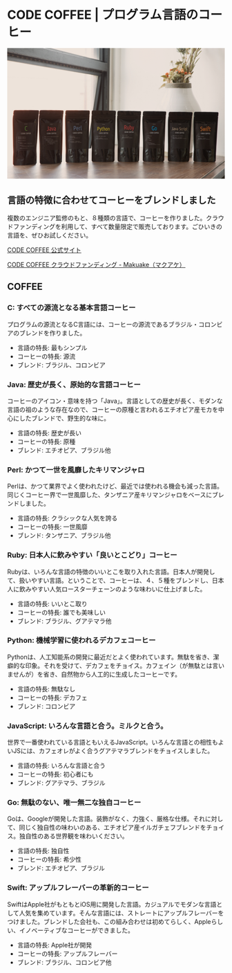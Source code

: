 # CODE COFFEE | プログラム言語のコーヒー

![](.resources/main0.jpg)

## 言語の特徴に合わせてコーヒーをブレンドしました

複数のエンジニア監修のもと、８種類の言語で、コーヒーを作りました。クラウドファンディングを利用して、すべて数量限定で販売しております。ごひいきの言語を、ぜひお試しください。

[CODE COFFEE 公式サイト](http://codecoffee.blue-puddle.com/)

[CODE COFFEE クラウドファンディング - Makuake（マクアケ）](https://www.makuake.com/project/code-coffee/)

## COFFEE

### C: すべての源流となる基本言語コーヒー

プログラムの源流となるC言語には、コーヒーの源流であるブラジル・コロンビアのブレンドを作りました。

- 言語の特長: 最もシンプル
- コーヒーの特長: 源流
- ブレンド: ブラジル、コロンビア

### Java: 歴史が長く、原始的な言語コーヒー

コーヒーのアイコン・意味を持つ「Java」。言語としての歴史が長く、モダンな言語の祖のような存在なので、コーヒーの原種と言われるエチオピア産モカを中心にしたブレンドで、野生的な味に。

- 言語の特長: 歴史が長い
- コーヒーの特長: 原種
- ブレンド: エチオピア、ブラジル他

### Perl: かつて一世を風靡したキリマンジャロ

Perlは、かつて業界でよく使われたけど、最近では使われる機会も減った言語。同じくコーヒー界で一世風靡した、タンザニア産キリマンジャロをベースにブレンドしました。

- 言語の特長: クラシックな人気を誇る
- コーヒーの特長: 一世風靡
- ブレンド: タンザニア、ブラジル他

### Ruby: 日本人に飲みやすい「良いとこどり」コーヒー

Rubyは、いろんな言語の特徴のいいとこを取り入れた言語。日本人が開発して、扱いやすい言語。ということで、コーヒーは、４、５種をブレンドし、日本人に飲みやすい人気ロースターチェーンのような味わいに仕上げました。

- 言語の特長: いいとこ取り
- コーヒーの特長: 誰でも美味しい
- ブレンド: ブラジル、グアテマラ他


### Python: 機械学習に使われるデカフェコーヒー

Pythonは、人工知能系の開発に最近だとよく使われています。無駄を省き、潔癖的な印象。それを受けて、デカフェをチョイス。カフェイン（が無駄とは言いませんが）を省き、自然物から人工的に生成したコーヒーです。

- 言語の特長: 無駄なし
- コーヒーの特長: デカフェ
- ブレンド: コロンビア

### JavaScript: いろんな言語と合う。ミルクと合う。

世界で一番使われている言語ともいえるJavaScript。いろんな言語との相性もよいJSには、カフェオレがよく合うグアテマラブレンドをチョイスしました。

- 言語の特長: いろんな言語と合う
- コーヒーの特長: 初心者にも
- ブレンド: グアテマラ、ブラジル


### Go: 無駄のない、唯一無二な独自コーヒー

Goは、Googleが開発した言語。装飾がなく、力強く、厳格な仕様。それに対して、同じく独自性の味わいのある、エチオピア産イルガチェフブレンドをチョイス。独自性のある世界観を味わいください。

- 言語の特長: 独自性
- コーヒーの特長: 希少性
- ブレンド: エチオピア、ブラジル


### Swift: アップルフレーバーの革新的コーヒー

SwiftはApple社がもともとiOS用に開発した言語。カジュアルでモダンな言語として人気を集めています。そんな言語には、ストレートにアップルフレーバーをつけました。ブレンドした会社も、この組み合わせは初めてらしく、Appleらしい、イノベーティブなコーヒーができました。

- 言語の特長: Apple社が開発
- コーヒーの特長: アップルフレーバー
- ブレンド: ブラジル、コロンビア他
